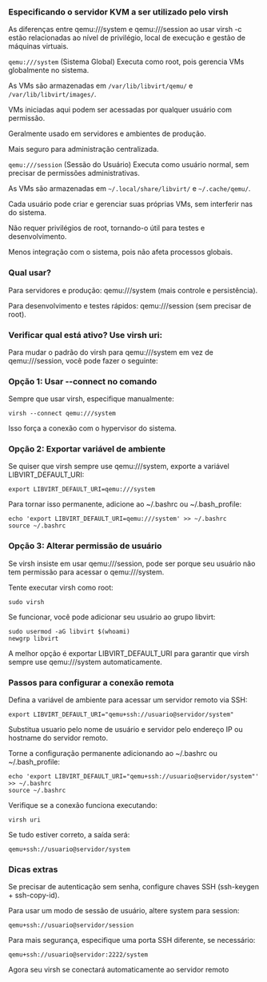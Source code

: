 
### Especificando o servidor KVM a ser utilizado pelo virsh

As diferenças entre qemu:///system e qemu:///session ao usar virsh -c estão relacionadas ao nível de privilégio, local de execução e gestão de máquinas virtuais.

`qemu:///system` (Sistema Global)
Executa como root, pois gerencia VMs globalmente no sistema.

As VMs são armazenadas em `/var/lib/libvirt/qemu/` e `/var/lib/libvirt/images/`.

VMs iniciadas aqui podem ser acessadas por qualquer usuário com permissão.

Geralmente usado em servidores e ambientes de produção.

Mais seguro para administração centralizada.

`qemu:///session` (Sessão do Usuário)
Executa como usuário normal, sem precisar de permissões administrativas.

As VMs são armazenadas em `~/.local/share/libvirt/` e `~/.cache/qemu/`.

Cada usuário pode criar e gerenciar suas próprias VMs, sem interferir nas do sistema.

Não requer privilégios de root, tornando-o útil para testes e desenvolvimento.

Menos integração com o sistema, pois não afeta processos globais.

### Qual usar?

Para servidores e produção: qemu:///system (mais controle e persistência).

Para desenvolvimento e testes rápidos: qemu:///session (sem precisar de root).

### Verificar qual está ativo? Use virsh uri:

Para mudar o padrão do virsh para qemu:///system em vez de qemu:///session, você pode fazer o seguinte:

### Opção 1: Usar --connect no comando
Sempre que usar virsh, especifique manualmente:

```
virsh --connect qemu:///system
```
Isso força a conexão com o hypervisor do sistema.

### Opção 2: Exportar variável de ambiente
Se quiser que virsh sempre use qemu:///system, exporte a variável LIBVIRT_DEFAULT_URI:

```
export LIBVIRT_DEFAULT_URI=qemu:///system
```
Para tornar isso permanente, adicione ao ~/.bashrc ou ~/.bash_profile:

```
echo 'export LIBVIRT_DEFAULT_URI=qemu:///system' >> ~/.bashrc
source ~/.bashrc
```

### Opção 3: Alterar permissão de usuário
Se virsh insiste em usar qemu:///session, pode ser porque seu usuário não tem permissão para acessar o qemu:///system. 

Tente executar virsh como root:

```
sudo virsh
```
Se funcionar, você pode adicionar seu usuário ao grupo libvirt:

```
sudo usermod -aG libvirt $(whoami)
newgrp libvirt
```

A melhor opção é exportar LIBVIRT_DEFAULT_URI para garantir que virsh sempre use qemu:///system automaticamente.

### Passos para configurar a conexão remota

Defina a variável de ambiente para acessar um servidor remoto via SSH:

```
export LIBVIRT_DEFAULT_URI="qemu+ssh://usuario@servidor/system"
```
Substitua usuario pelo nome de usuário e servidor pelo endereço IP ou hostname do servidor remoto.

Torne a configuração permanente adicionando ao ~/.bashrc ou ~/.bash_profile:

```
echo 'export LIBVIRT_DEFAULT_URI="qemu+ssh://usuario@servidor/system"' >> ~/.bashrc
source ~/.bashrc
```

Verifique se a conexão funciona executando:

```
virsh uri
```

Se tudo estiver correto, a saída será:

`qemu+ssh://usuario@servidor/system`

### Dicas extras
Se precisar de autenticação sem senha, configure chaves SSH (ssh-keygen + ssh-copy-id).

Para usar um modo de sessão de usuário, altere system para session:

```
qemu+ssh://usuario@servidor/session
```

Para mais segurança, especifique uma porta SSH diferente, se necessário:

```
qemu+ssh://usuario@servidor:2222/system
```

Agora seu virsh se conectará automaticamente ao servidor remoto

